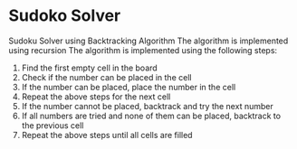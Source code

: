# Sudoko Solver

Sudoku Solver using Backtracking Algorithm
The algorithm is implemented using recursion
The algorithm is implemented using the following steps:

1. Find the first empty cell in the board
2. Check if the number can be placed in the cell
3. If the number can be placed, place the number in the cell
4. Repeat the above steps for the next cell
5. If the number cannot be placed, backtrack and try the next number
6. If all numbers are tried and none of them can be placed, backtrack to the previous cell
7. Repeat the above steps until all cells are filled
